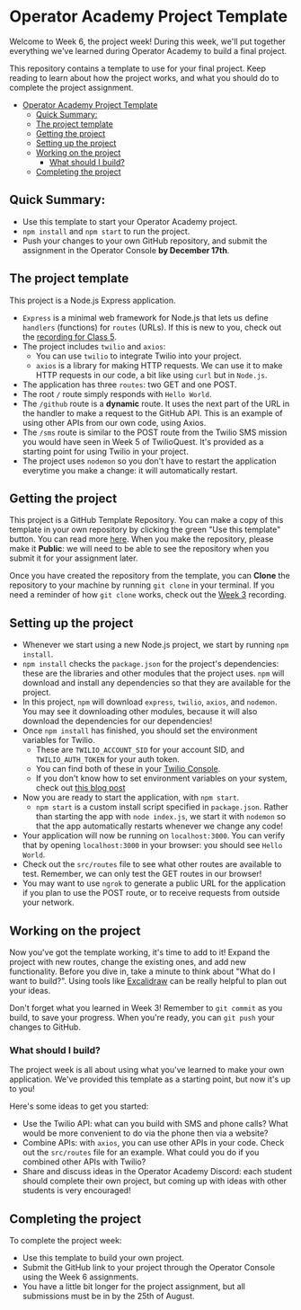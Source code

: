 # Operator Academy Project Template

Welcome to Week 6, the project week! During this week, we'll put together everything we've learned during Operator Academy to build a final project.

This repository contains a template to use for your final project. Keep reading to learn about how the project works, and what you should do to complete the project assignment.

- [Operator Academy Project Template](#operator-academy-project-template)
  - [Quick Summary:](#quick-summary)
  - [The project template](#the-project-template)
  - [Getting the project](#getting-the-project)
  - [Setting up the project](#setting-up-the-project)
  - [Working on the project](#working-on-the-project)
    - [What should I build?](#what-should-i-build)
  - [Completing the project](#completing-the-project)

## Quick Summary:

- Use this template to start your Operator Academy project.
- `npm install` and `npm start` to run the project.
- Push your changes to your own GitHub repository, and submit the assignment in the Operator Console **by December 17th**.

## The project template

This project is a Node.js Express application. 
- `Express` is a minimal web framework for Node.js that lets us define `handlers` (functions) for `routes` (URLs). If this is new to you, check out the [recording for Class 5](https://www.twitch.tv/videos/1555969207).
- The project includes `twilio` and `axios`:
  - You can use `twilio` to integrate Twilio into your project.
  - `axios` is a library for making HTTP requests. We can use it to make HTTP requests in our code, a bit like using `curl` but in `Node.js`. 
- The application has three `routes`: two GET and one POST.
- The root `/` route simply responds with `Hello World`.
- The `/github` route is a **dynamic** route. It uses the next part of the URL in the handler to make a request to the GitHub API. This is an example of using other APIs from our own code, using Axios.
- The `/sms` route is similar to the POST route from the Twilio SMS mission you would have seen in Week 5 of TwilioQuest. It's provided as a starting point for using Twilio in your project.
- The project uses `nodemon` so you don't have to restart the application everytime you make a change: it will automatically restart.

## Getting the project

This project is a GitHub Template Repository. You can make a copy of this template in your own repository by clicking the green "Use this template" button. You can read more [here](https://docs.github.com/en/repositories/creating-and-managing-repositories/creating-a-repository-from-a-template#creating-a-repository-from-a-template). When you make the repository, please make it **Public**: we will need to be able to see the repository when you submit it for your assignment later.

Once you have created the repository from the template, you can **Clone** the repository to your machine by running `git clone` in your terminal. If you need a reminder of how `git clone` works, check out the [Week 3](https://www.twitch.tv/videos/1542471356) recording.


## Setting up the project

- Whenever we start using a new Node.js project, we start by running `npm install`.
- `npm install` checks the `package.json` for the project's dependencies: these are the libraries and other modules that the project uses. `npm` will download and install any dependencies so that they are available for the project.
- In this project, `npm` will download `express`, `twilio`, `axios`, and `nodemon`. You may see it downloading other modules, because it will also download the dependencies for our dependencies!
- Once `npm install` has finished, you should set the environment variables for Twilio.
  - These are `TWILIO_ACCOUNT_SID` for your account SID, and `TWILIO_AUTH_TOKEN` for your auth token.
  - You can find both of these in your [Twilio Console](https://console.twilio.com).
  - If you don't know how to set environment variables on your system, check out [this blog post](https://www.twilio.com/blog/2017/01/how-to-set-environment-variables.html)
- Now you are ready to start the application, with `npm start`.
  - `npm start` is a custom install script specified in `package.json`. Rather than starting the app with `node index.js`, we start it with `nodemon` so that the app automatically restarts whenever we change any code!
- Your application will now be running on `localhost:3000`. You can verify that by opening `localhost:3000` in your browser: you should see `Hello World`.
- Check out the `src/routes` file to see what other routes are available to test. Remember, we can only test the GET routes in our browser!
- You may want to use `ngrok` to generate a public URL for the application if you plan to use the POST route, or to receive requests from outside your network.

## Working on the project

Now you've got the template working, it's time to add to it! Expand the project with new routes, change the existing ones, and add new functionality. Before you dive in, take a minute to think about "What do I want to build?". Using tools like [Excalidraw](https://excalidraw.com/) can be really helpful to plan out your ideas.

Don't forget what you learned in Week 3! Remember to `git commit` as you build, to save your progress. When you're ready, you can `git push` your changes to GitHub. 

### What should I build?

The project week is all about using what you've learned to make your own application. We've provided this template as a starting point, but now it's up to you! 

Here's some ideas to get you started:
- Use the Twilio API: what can you build with SMS and phone calls? What would be more convenient to do via the phone then via a website?
- Combine APIs: with `axios`, you can use other APIs in your code. Check out the `src/routes` file for an example. What could you do if you combined other APIs with Twilio?
- Share and discuss ideas in the Operator Academy Discord: each student should complete their own project, but coming up with ideas with other students is very encouraged!

## Completing the project

To complete the project week:
- Use this template to build your own project.
- Submit the GitHub link to your project through the Operator Console using the Week 6 assignments.
- You have a little bit longer for the project assignment, but all submissions must be in by the 25th of August.
